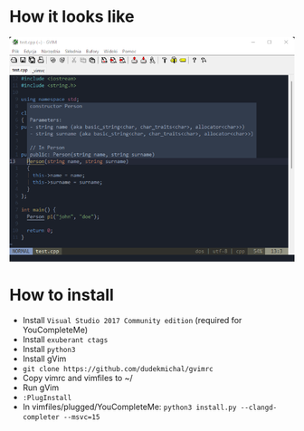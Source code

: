 # How it looks like
![Screen](img/screen.png)

# How to install
* Install `Visual Studio 2017 Community edition` (required for YouCompleteMe)
* Install `exuberant ctags`
* Install `python3`
* Install gVim
* `git clone https://github.com/dudekmichal/gvimrc`
* Copy vimrc and vimfiles to ~/
* Run gVim
* `:PlugInstall`
* In vimfiles/plugged/YouCompleteMe:
`python3 install.py --clangd-completer --msvc=15`
